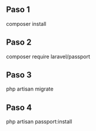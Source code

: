 ## Paso 1 
composer install

## Paso 2
composer require laravel/passport

## Paso 3
php artisan migrate

## Paso 4
php artisan passport:install
